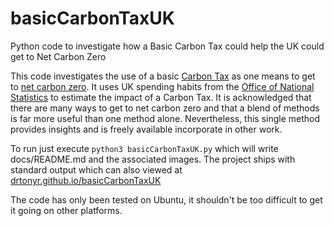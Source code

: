 # basicCarbonTaxUK
Python code to investigate how a Basic Carbon Tax could help the UK could get to Net Carbon Zero

This code investigates the use of a basic [Carbon Tax](https://en.wikipedia.org/wiki/Carbon_tax) as one means to get to [net carbon zero](https://en.wikipedia.org/wiki/Carbon_neutrality).  It uses UK spending habits from the [Office of National Statistics](https://www.ons.gov.uk/peoplepopulationandcommunity/personalandhouseholdfinances/expenditure/datasets/detailedhouseholdexpenditurebydisposableincomedecilegroupuktable31) to estimate the impact of a Carbon Tax.   It is acknowledged that there are many ways to get to net carbon zero and that a blend of methods is far more useful than one method alone.  Nevertheless, this single method provides insights and is freely available incorporate in other work.

To run just execute `python3 basicCarbonTaxUK.py` which will write docs/README.md and the associated images.  The project ships with standard output which can also viewed at [drtonyr.github.io/basicCarbonTaxUK](https://drtonyr.github.io/basicCarbonTaxUK)

The code has only been tested on Ubuntu, it shouldn't be too difficult to get it going on other platforms.
